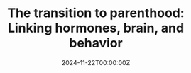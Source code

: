 ---
title: "The transition to parenthood: Linking hormones, brain, and behavior"
authors:
- Susana Carmona
- Oscar Vilarroya

date: "2024-11-22T00:00:00Z"
doi: ""
publishDate: "2024-11-22T00:00:00Z"
publication_types: ["2"]
publication: "In *Psychoneuroendocrinology*"
tags:
- Maternidad
featured: true
links:
- name: Enlace al artículo
  url: https://www.sciencedirect.com/science/article/abs/pii/S0306453024002920
---